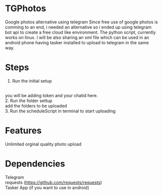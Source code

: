 # TGPhotos
Google photos alternative using telegram
Since free use of google photos is comming to an end, i needed an alternative so i ended up using telegram bot api to create a free cloud like environment.
The python script, currently works on linux.
I will be also sharing an xml file which can be used in an android phone having tasker installed to upload to telegram in the same way.

# Steps
1. Run the initial setup
<br>
you will be adding token and your chatid here.
<br>
2. Run the folder settup
<br>
add the folders to be uploaded
<br>
3. Run the scheduleScript in terminal to start uploading 


# Features 
Unlimited orginal quality photo upload

# Dependencies
Telegram
<br>
requests (https://github.com/requests/requests) 
<br>
Tasker App (if you want to use in android)

